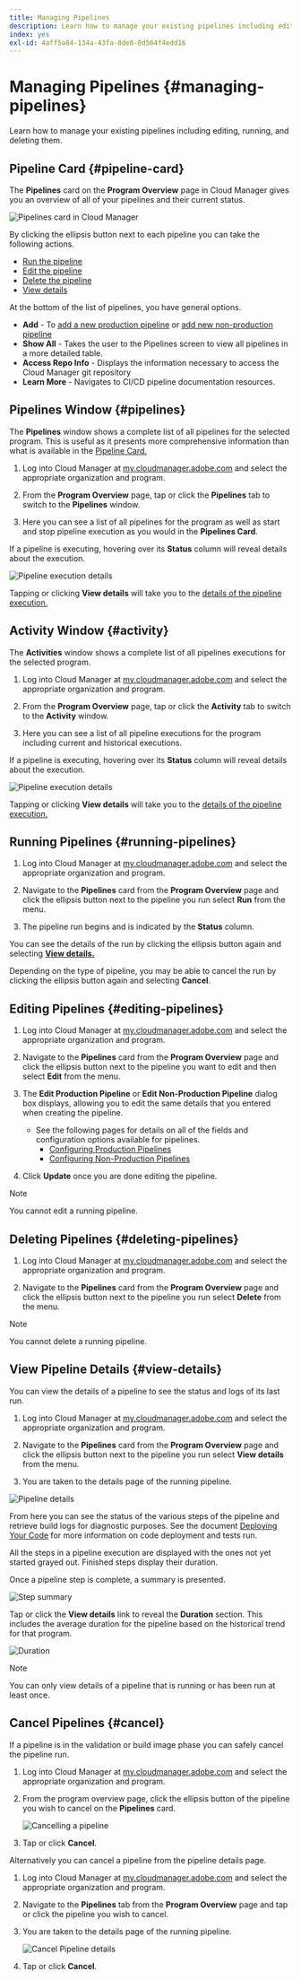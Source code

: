 ```yaml
---
title: Managing Pipelines
description: Learn how to manage your existing pipelines including editing, running, and deleting them.
index: yes
exl-id: 4aff5a84-134a-43fa-8de8-8d564f4edd16
---
```


# Managing Pipelines {#managing-pipelines}

Learn how to manage your existing pipelines including editing, running, and deleting them.

## Pipeline Card {#pipeline-card}

The **Pipelines** card on the **Program Overview** page in Cloud Manager gives you an overview of all of your pipelines and their current status.

![Pipelines card in Cloud Manager](/help/implementing/cloud-manager/assets/configure-pipeline/pipelines-card.png)

By clicking the ellipsis button next to each pipeline you can take the following actions.

* [Run the pipeline](#running-pipelines)
* [Edit the pipeline](#editing-pipelines)
* [Delete the pipeline](#deleting-pipelines)
* [View details](#view-details)

At the bottom of the list of pipelines, you have general options.

* **Add** - To [add a new production pipeline](configuring-production-pipelines.md) or [add new non-production pipeline](configuring-non-production-pipelines.md)
* **Show All** - Takes the user to the Pipelines screen to view all pipelines in a more detailed table.
* **Access Repo Info** - Displays the information necessary to access the Cloud Manager git repository
* **Learn More** - Navigates to CI/CD pipeline documentation resources.

## Pipelines Window {#pipelines}

The **Pipelines** window shows a complete list of all pipelines for the selected program. This is useful as it presents more comprehensive information than what is available in the [Pipeline Card.](#pipeline-card)

1. Log into Cloud Manager at [my.cloudmanager.adobe.com](https://my.cloudmanager.adobe.com/) and select the appropriate organization and program.

1. From the **Program Overview** page, tap or click the **Pipelines** tab to switch to the **Pipelines** window.

1. Here you can see a list of all pipelines for the program as well as start and stop pipeline execution as you would in the **Pipelines Card**.

If a pipeline is executing, hovering over its **Status** column will reveal details about the execution.

![Pipeline execution details](/help/implementing/cloud-manager/assets/configure-pipeline/pipeline-status.png)

Tapping or clicking **View details** will take you to the [details of the pipeline execution.](#view-details)

## Activity Window {#activity}

The **Activities** window shows a complete list of all pipelines executions for the selected program.

1. Log into Cloud Manager at [my.cloudmanager.adobe.com](https://my.cloudmanager.adobe.com/) and select the appropriate organization and program.

1. From the **Program Overview** page, tap or click the **Activity** tab to switch to the **Activity** window.

1. Here you can see a list of all pipeline executions for the program including current and historical executions.

If a pipeline is executing, hovering over its **Status** column will reveal details about the execution.

![Pipeline execution details](/help/implementing/cloud-manager/assets/configure-pipeline/pipeline-activity.png)

Tapping or clicking **View details** will take you to the [details of the pipeline execution.](#view-details)

## Running Pipelines {#running-pipelines}

1. Log into Cloud Manager at [my.cloudmanager.adobe.com](https://my.cloudmanager.adobe.com/) and select the appropriate organization and program.

1. Navigate to the **Pipelines** card from the **Program Overview** page and click the ellipsis button next to the pipeline you run select **Run** from the menu.

1. The pipeline run begins and is indicated by the **Status** column. 

You can see the details of the run by clicking the ellipsis button again and selecting **[View details.](#view-details)**

Depending on the type of pipeline, you may be able to cancel the run by clicking the ellipsis button again and selecting **Cancel**.

## Editing Pipelines {#editing-pipelines}

1. Log into Cloud Manager at [my.cloudmanager.adobe.com](https://my.cloudmanager.adobe.com/) and select the appropriate organization and program.

1. Navigate to the **Pipelines** card from the **Program Overview** page and click the ellipsis button next to the pipeline you want to edit and then select **Edit** from the menu.

1. The **Edit Production Pipeline** or **Edit Non-Production Pipeline** dialog box displays, allowing you to edit the same details that you entered when creating the pipeline.

   * See the following pages for details on all of the fields and configuration options available for pipelines.
     * [Configuring Production Pipelines](configuring-production-pipelines.md)
     * [Configuring Non-Production Pipelines](configuring-non-production-pipelines.md)

1. Click **Update** once you are done editing the pipeline.

>[!NOTE]
>
>You cannot edit a running pipeline.

## Deleting Pipelines {#deleting-pipelines}

1. Log into Cloud Manager at [my.cloudmanager.adobe.com](https://my.cloudmanager.adobe.com/) and select the appropriate organization and program.

1. Navigate to the **Pipelines** card from the **Program Overview** page and click the ellipsis button next to the pipeline you run select **Delete** from the menu.

>[!NOTE]
>
>You cannot delete a running pipeline.

## View Pipeline Details {#view-details}

You can view the details of a pipeline to see the status and logs of its last run.

1. Log into Cloud Manager at [my.cloudmanager.adobe.com](https://my.cloudmanager.adobe.com/) and select the appropriate organization and program.

1. Navigate to the **Pipelines** card from the **Program Overview** page and click the ellipsis button next to the pipeline you run select **View details** from the menu.

1. You are taken to the details page of the running pipeline.

![Pipeline details](/help/implementing/cloud-manager/assets/configure-pipeline/pipeline-running-details.png)

From here you can see the status of the various steps of the pipeline and retrieve build logs for diagnostic purposes. See the document [Deploying Your Code](/help/implementing/cloud-manager/deploy-code.md) for more information on code deployment and tests run.

All the steps in a pipeline execution are displayed with the ones not yet started grayed out. Finished steps display their duration.

Once a pipeline step is complete, a summary is presented.

![Step summary](/help/implementing/cloud-manager/assets/configure-pipeline/pipeline-step.png)

Tap or click the **View details** link to reveal the **Duration** section. This includes the average duration for the pipeline based on the historical trend for that program.

![Duration](/help/implementing/cloud-manager/assets/configure-pipeline/duration.png)

>[!NOTE]
>
>You can only view details of a pipeline that is running or has been run at least once.

## Cancel Pipelines {#cancel}

If a pipeline is in the validation or build image phase you can safely cancel the pipeline run.

1. Log into Cloud Manager at [my.cloudmanager.adobe.com](https://my.cloudmanager.adobe.com/) and select the appropriate organization and program.

1. From the program overview page, click the ellipsis button of the pipeline you wish to cancel on the **Pipelines** card.

   ![Cancelling a pipeline](/help/implementing/cloud-manager/assets/cancel-pipeline.png)

1. Tap or click **Cancel**.

Alternatively you can cancel a pipeline from the pipeline details page.

1. Log into Cloud Manager at [my.cloudmanager.adobe.com](https://my.cloudmanager.adobe.com/) and select the appropriate organization and program.

1. Navigate to the **Pipelines** tab from the **Program Overview** page and tap or click the pipeline you wish to cancel.

1. You are taken to the details page of the running pipeline.

   ![Cancel Pipeline details](/help/implementing/cloud-manager/assets/cancel-pipeline-details.png)

1. Tap or click **Cancel**.
